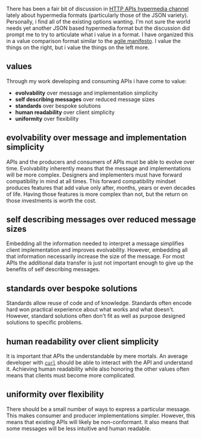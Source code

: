 There has been a fair bit of discussion in [HTTP APIs hypermedia channel](https://httpapis.slack.com/messages/C1JQJUF2T) lately about hypermedia formats (particularly those of the JSON variety). Personally, i find all of the existing options wanting. I'm not sure the world needs yet another JSON based hypermedia format but the discussion did prompt me to try to articulate what i value in a format. I have organized this in a value comparison format similar to the [agile manifesto](http://agilemanifesto.org/). I value the things on the right, but i value the things on the left more.

## values

Through my work developing and consuming APIs i have come to value:

- **evolvability** over message and implementation simplicity
- **self describing messages** over reduced message sizes
- **standards** over bespoke solutions
- **human readability** over client simplicity
- **uniformity** over flexibility

## evolvability over message and implementation simplicity

APIs and the producers and consumers of APIs must be able to evolve over time. Evolvability inherently means that the message and implementations will be more complex. Designers and implementers must have forward compatibility in mind at all times. This forward compatibility mindset produces features that add value only after, months, years or even decades of life. Having those features is more complex than not, but the return on those investments is worth the cost.

## self describing messages over reduced message sizes

Embedding all the information needed to interpret a message simplifies client implementation and improves evolvability. However, embedding all that information necessarily increase the size of the message. For most APIs the additional data transfer is just not important enough to give up the benefits of self describing messages.

## standards over bespoke solutions

Standards allow reuse of code and of knowledge. Standards often encode hard won practical experience about what works and what doesn't. However, standard solutions often don't fit as well as purpose designed solutions to specific problems.

## human readability over client simplicity

It is important that APIs the understandable by mere mortals. An average developer with [`curl`](https://curl.haxx.se/) should be able to interact with the API and understand it. Achieving human readability while also honoring the other values often means that clients must become more complicated.

## uniformity over flexibility

There should be a small number of ways to express a particular message. This makes consumer and producer implementations simpler. However, this means that existing APIs will likely be non-conformant. It also means that some messages will be less intuitive and human readable.
